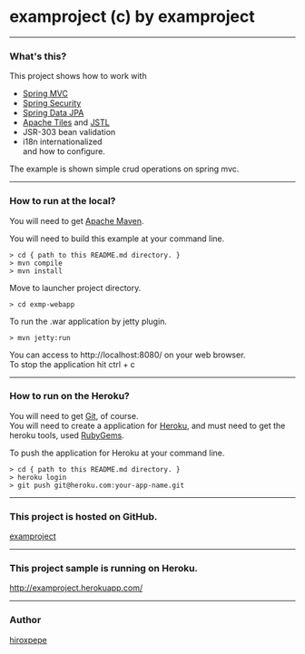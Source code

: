 # examproject (c) by examproject

***
### What's this?
This project shows how to work with  
  * [Spring MVC](http://static.springsource.org/spring/docs/3.1.x/spring-framework-reference/html/mvc.html)  
  * [Spring Security](http://static.springsource.org/spring-security/site/docs/3.1.x/reference/springsecurity.html)  
  * [Spring Data JPA](http://www.springsource.org/spring-data/jpa)  
  * [Apache Tiles](http://tiles.apache.org/) and [JSTL](http://docs.oracle.com/javaee/5/tutorial/doc/bnakc.html)  
  * JSR-303 bean validation  
  * i18n internationalized  
and how to configure.

The example is shown simple crud operations on spring mvc.

***
### How to run at the local?
You will need to get [Apache Maven](http://maven.apache.org/).

You will need to build this example at your command line.

    > cd { path to this README.md directory. }
    > mvn compile
    > mvn install

Move to launcher project directory.

    > cd exmp-webapp

To run the .war application by jetty plugin.

    > mvn jetty:run

You can access to http://localhost:8080/ on your web browser.  
To stop the application hit ctrl + c

***
### How to run on the Heroku?
You will need to get [Git](http://git-scm.com/), of course.  
You will need to create a application for [Heroku](http://www.heroku.com/), and must need to get the heroku tools, used [RubyGems](http://rubygems.org/).  

To push the application for Heroku at your command line.

    > cd { path to this README.md directory. }
    > heroku login
    > git push git@heroku.com:your-app-name.git

***
### This project is hosted on GitHub.
[examproject](https://github.com/hiroxpepe/examproject)

***
### This project sample is running on Heroku.
http://examproject.herokuapp.com/

***
### Author
[hiroxpepe](mailto:hiroxpepe@gmail.com)
